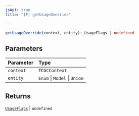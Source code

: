 ```yaml
---
jsApi: true
title: "[F] getUsageOverride"

---
```

```ts
getUsageOverride(context, entity): UsageFlags | undefined
```

## Parameters

| Parameter | Type |
| :------ | :------ |
| `context` | `TCGCContext` |
| `entity` | `Enum` \| `Model` \| `Union` |

## Returns

[`UsageFlags`](../enumerations/UsageFlags.md) \| `undefined`

